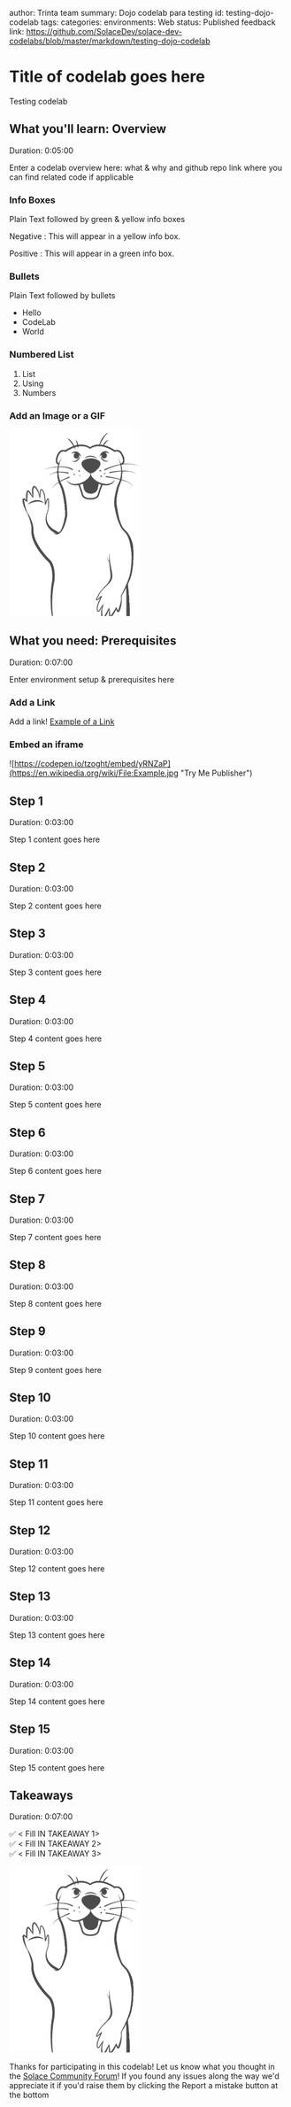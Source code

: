 author: Trinta team
summary: Dojo codelab para testing
id: testing-dojo-codelab
tags:
categories:
environments: Web
status: Published
feedback link: https://github.com/SolaceDev/solace-dev-codelabs/blob/master/markdown/testing-dojo-codelab

# Title of codelab goes here
Testing codelab

## What you'll learn: Overview

Duration: 0:05:00

Enter a codelab overview here: what & why and github repo link where you can find related code if applicable

### Info Boxes
Plain Text followed by green & yellow info boxes 

Negative
: This will appear in a yellow info box.

Positive
: This will appear in a green info box.

### Bullets
Plain Text followed by bullets
* Hello
* CodeLab
* World

### Numbered List
1. List
1. Using
1. Numbers

### Add an Image or a GIF

![Soly Image Caption](img/soly.gif)

## What you need: Prerequisites

Duration: 0:07:00

Enter environment setup & prerequisites here

### Add a Link
Add a link!
[Example of a Link](https://www.google.com)

### Embed an iframe

![https://codepen.io/tzoght/embed/yRNZaP](https://en.wikipedia.org/wiki/File:Example.jpg "Try Me Publisher")

## Step 1
Duration: 0:03:00

Step 1 content goes here

## Step 2
Duration: 0:03:00

Step 2 content goes here

## Step 3
Duration: 0:03:00

Step 3 content goes here

## Step 4
Duration: 0:03:00

Step 4 content goes here

## Step 5
Duration: 0:03:00

Step 5 content goes here

## Step 6
Duration: 0:03:00

Step 6 content goes here

## Step 7
Duration: 0:03:00

Step 7 content goes here

## Step 8
Duration: 0:03:00

Step 8 content goes here

## Step 9
Duration: 0:03:00

Step 9 content goes here

## Step 10
Duration: 0:03:00

Step 10 content goes here

## Step 11
Duration: 0:03:00

Step 11 content goes here

## Step 12
Duration: 0:03:00

Step 12 content goes here

## Step 13
Duration: 0:03:00

Step 13 content goes here

## Step 14
Duration: 0:03:00

Step 14 content goes here

## Step 15
Duration: 0:03:00

Step 15 content goes here

## Takeaways

Duration: 0:07:00

✅ < Fill IN TAKEAWAY 1>   
✅ < Fill IN TAKEAWAY 2>   
✅ < Fill IN TAKEAWAY 3>   

![Soly Image Caption](img/soly.gif)

Thanks for participating in this codelab! Let us know what you thought in the [Solace Community Forum](https://solace.community/)! If you found any issues along the way we'd appreciate it if you'd raise them by clicking the Report a mistake button at the bottom
